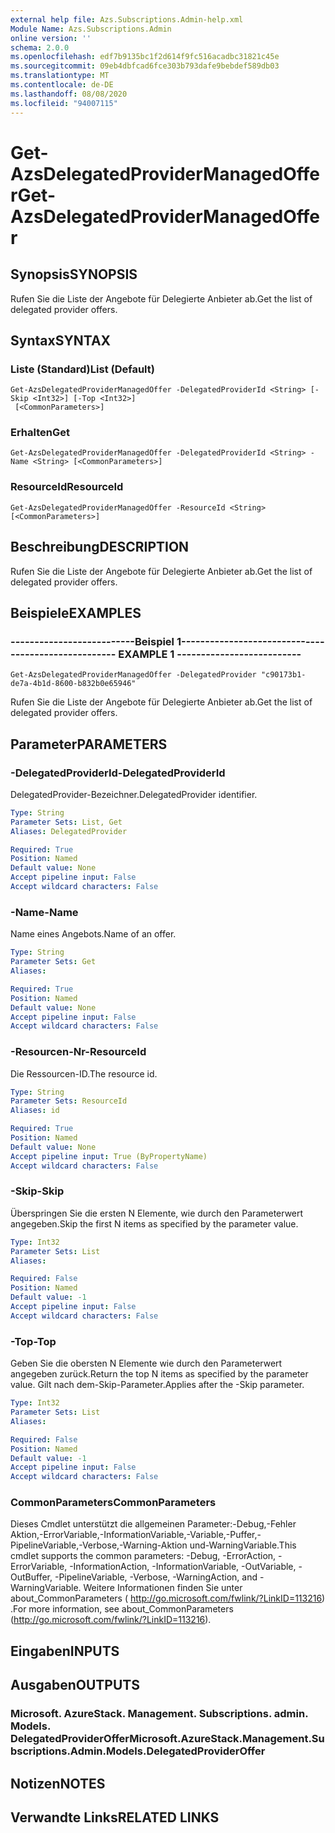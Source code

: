 ```yaml
---
external help file: Azs.Subscriptions.Admin-help.xml
Module Name: Azs.Subscriptions.Admin
online version: ''
schema: 2.0.0
ms.openlocfilehash: edf7b9135bc1f2d614f9fc516acadbc31821c45e
ms.sourcegitcommit: 09eb4dbfcad6fce303b793dafe9bebdef589db03
ms.translationtype: MT
ms.contentlocale: de-DE
ms.lasthandoff: 08/08/2020
ms.locfileid: "94007115"
---
```

# <span data-ttu-id="1b4aa-101">Get-AzsDelegatedProviderManagedOffer</span><span class="sxs-lookup"><span data-stu-id="1b4aa-101">Get-AzsDelegatedProviderManagedOffer</span></span>

## <span data-ttu-id="1b4aa-102">Synopsis</span><span class="sxs-lookup"><span data-stu-id="1b4aa-102">SYNOPSIS</span></span>
<span data-ttu-id="1b4aa-103">Rufen Sie die Liste der Angebote für Delegierte Anbieter ab.</span><span class="sxs-lookup"><span data-stu-id="1b4aa-103">Get the list of delegated provider offers.</span></span>

## <span data-ttu-id="1b4aa-104">Syntax</span><span class="sxs-lookup"><span data-stu-id="1b4aa-104">SYNTAX</span></span>

### <span data-ttu-id="1b4aa-105">Liste (Standard)</span><span class="sxs-lookup"><span data-stu-id="1b4aa-105">List (Default)</span></span>
```
Get-AzsDelegatedProviderManagedOffer -DelegatedProviderId <String> [-Skip <Int32>] [-Top <Int32>]
 [<CommonParameters>]
```

### <span data-ttu-id="1b4aa-106">Erhalten</span><span class="sxs-lookup"><span data-stu-id="1b4aa-106">Get</span></span>
```
Get-AzsDelegatedProviderManagedOffer -DelegatedProviderId <String> -Name <String> [<CommonParameters>]
```

### <span data-ttu-id="1b4aa-107">ResourceId</span><span class="sxs-lookup"><span data-stu-id="1b4aa-107">ResourceId</span></span>
```
Get-AzsDelegatedProviderManagedOffer -ResourceId <String> [<CommonParameters>]
```

## <span data-ttu-id="1b4aa-108">Beschreibung</span><span class="sxs-lookup"><span data-stu-id="1b4aa-108">DESCRIPTION</span></span>
<span data-ttu-id="1b4aa-109">Rufen Sie die Liste der Angebote für Delegierte Anbieter ab.</span><span class="sxs-lookup"><span data-stu-id="1b4aa-109">Get the list of delegated provider offers.</span></span>

## <span data-ttu-id="1b4aa-110">Beispiele</span><span class="sxs-lookup"><span data-stu-id="1b4aa-110">EXAMPLES</span></span>

### <span data-ttu-id="1b4aa-111">--------------------------Beispiel 1--------------------------</span><span class="sxs-lookup"><span data-stu-id="1b4aa-111">-------------------------- EXAMPLE 1 --------------------------</span></span>
```
Get-AzsDelegatedProviderManagedOffer -DelegatedProvider "c90173b1-de7a-4b1d-8600-b832b0e65946"
```

<span data-ttu-id="1b4aa-112">Rufen Sie die Liste der Angebote für Delegierte Anbieter ab.</span><span class="sxs-lookup"><span data-stu-id="1b4aa-112">Get the list of delegated provider offers.</span></span>

## <span data-ttu-id="1b4aa-113">Parameter</span><span class="sxs-lookup"><span data-stu-id="1b4aa-113">PARAMETERS</span></span>

### <span data-ttu-id="1b4aa-114">-DelegatedProviderId</span><span class="sxs-lookup"><span data-stu-id="1b4aa-114">-DelegatedProviderId</span></span>
<span data-ttu-id="1b4aa-115">DelegatedProvider-Bezeichner.</span><span class="sxs-lookup"><span data-stu-id="1b4aa-115">DelegatedProvider identifier.</span></span>

```yaml
Type: String
Parameter Sets: List, Get
Aliases: DelegatedProvider

Required: True
Position: Named
Default value: None
Accept pipeline input: False
Accept wildcard characters: False
```

### <span data-ttu-id="1b4aa-116">-Name</span><span class="sxs-lookup"><span data-stu-id="1b4aa-116">-Name</span></span>
<span data-ttu-id="1b4aa-117">Name eines Angebots.</span><span class="sxs-lookup"><span data-stu-id="1b4aa-117">Name of an offer.</span></span>

```yaml
Type: String
Parameter Sets: Get
Aliases: 

Required: True
Position: Named
Default value: None
Accept pipeline input: False
Accept wildcard characters: False
```

### <span data-ttu-id="1b4aa-118">-Resourcen-Nr</span><span class="sxs-lookup"><span data-stu-id="1b4aa-118">-ResourceId</span></span>
<span data-ttu-id="1b4aa-119">Die Ressourcen-ID.</span><span class="sxs-lookup"><span data-stu-id="1b4aa-119">The resource id.</span></span>

```yaml
Type: String
Parameter Sets: ResourceId
Aliases: id

Required: True
Position: Named
Default value: None
Accept pipeline input: True (ByPropertyName)
Accept wildcard characters: False
```

### <span data-ttu-id="1b4aa-120">-Skip</span><span class="sxs-lookup"><span data-stu-id="1b4aa-120">-Skip</span></span>
<span data-ttu-id="1b4aa-121">Überspringen Sie die ersten N Elemente, wie durch den Parameterwert angegeben.</span><span class="sxs-lookup"><span data-stu-id="1b4aa-121">Skip the first N items as specified by the parameter value.</span></span>

```yaml
Type: Int32
Parameter Sets: List
Aliases: 

Required: False
Position: Named
Default value: -1
Accept pipeline input: False
Accept wildcard characters: False
```

### <span data-ttu-id="1b4aa-122">-Top</span><span class="sxs-lookup"><span data-stu-id="1b4aa-122">-Top</span></span>
<span data-ttu-id="1b4aa-123">Geben Sie die obersten N Elemente wie durch den Parameterwert angegeben zurück.</span><span class="sxs-lookup"><span data-stu-id="1b4aa-123">Return the top N items as specified by the parameter value.</span></span>
<span data-ttu-id="1b4aa-124">Gilt nach dem-Skip-Parameter.</span><span class="sxs-lookup"><span data-stu-id="1b4aa-124">Applies after the -Skip parameter.</span></span>

```yaml
Type: Int32
Parameter Sets: List
Aliases: 

Required: False
Position: Named
Default value: -1
Accept pipeline input: False
Accept wildcard characters: False
```

### <span data-ttu-id="1b4aa-125">CommonParameters</span><span class="sxs-lookup"><span data-stu-id="1b4aa-125">CommonParameters</span></span>
<span data-ttu-id="1b4aa-126">Dieses Cmdlet unterstützt die allgemeinen Parameter:-Debug,-Fehler Aktion,-ErrorVariable,-InformationVariable,-Variable,-Puffer,-PipelineVariable,-Verbose,-Warning-Aktion und-WarningVariable.</span><span class="sxs-lookup"><span data-stu-id="1b4aa-126">This cmdlet supports the common parameters: -Debug, -ErrorAction, -ErrorVariable, -InformationAction, -InformationVariable, -OutVariable, -OutBuffer, -PipelineVariable, -Verbose, -WarningAction, and -WarningVariable.</span></span> <span data-ttu-id="1b4aa-127">Weitere Informationen finden Sie unter about_CommonParameters ( http://go.microsoft.com/fwlink/?LinkID=113216) .</span><span class="sxs-lookup"><span data-stu-id="1b4aa-127">For more information, see about_CommonParameters (http://go.microsoft.com/fwlink/?LinkID=113216).</span></span>

## <span data-ttu-id="1b4aa-128">Eingaben</span><span class="sxs-lookup"><span data-stu-id="1b4aa-128">INPUTS</span></span>

## <span data-ttu-id="1b4aa-129">Ausgaben</span><span class="sxs-lookup"><span data-stu-id="1b4aa-129">OUTPUTS</span></span>

### <span data-ttu-id="1b4aa-130">Microsoft. AzureStack. Management. Subscriptions. admin. Models. DelegatedProviderOffer</span><span class="sxs-lookup"><span data-stu-id="1b4aa-130">Microsoft.AzureStack.Management.Subscriptions.Admin.Models.DelegatedProviderOffer</span></span>

## <span data-ttu-id="1b4aa-131">Notizen</span><span class="sxs-lookup"><span data-stu-id="1b4aa-131">NOTES</span></span>

## <span data-ttu-id="1b4aa-132">Verwandte Links</span><span class="sxs-lookup"><span data-stu-id="1b4aa-132">RELATED LINKS</span></span>

